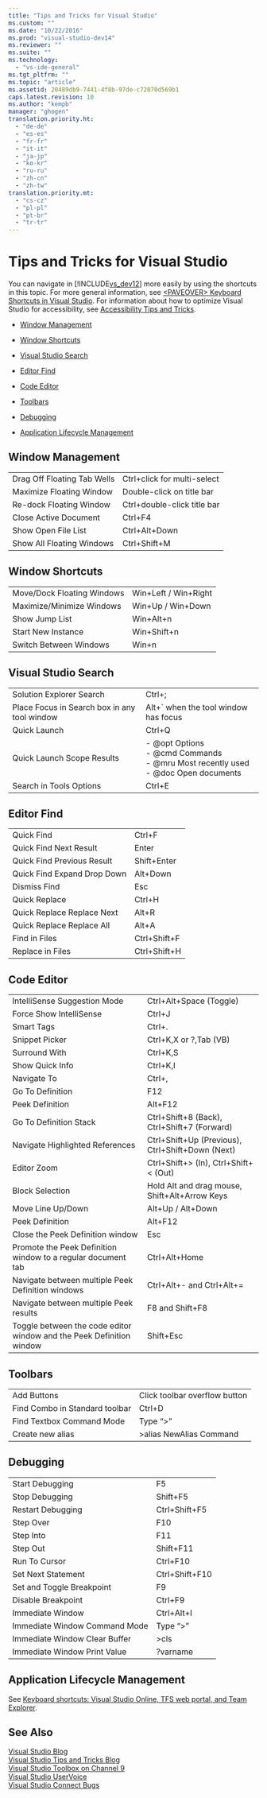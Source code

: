 ```yaml
---
title: "Tips and Tricks for Visual Studio"
ms.custom: ""
ms.date: "10/22/2016"
ms.prod: "visual-studio-dev14"
ms.reviewer: ""
ms.suite: ""
ms.technology: 
  - "vs-ide-general"
ms.tgt_pltfrm: ""
ms.topic: "article"
ms.assetid: 20489db9-7441-4f8b-97de-c72070d569b1
caps.latest.revision: 10
ms.author: "kempb"
manager: "ghogen"
translation.priority.ht: 
  - "de-de"
  - "es-es"
  - "fr-fr"
  - "it-it"
  - "ja-jp"
  - "ko-kr"
  - "ru-ru"
  - "zh-cn"
  - "zh-tw"
translation.priority.mt: 
  - "cs-cz"
  - "pl-pl"
  - "pt-br"
  - "tr-tr"
---
```

# Tips and Tricks for Visual Studio
You can navigate in [!INCLUDE[vs_dev12](../extensibility/includes/vs_dev12_md.md)] more easily by using the shortcuts in this topic. For more general information, see [\<PAVEOVER> Keyboard Shortcuts in Visual Studio](http://msdn.microsoft.com/en-us/2e15e27f-296b-4e9c-91e6-d91ea0110a67). For information about how to optimize Visual Studio for accessibility, see [Accessibility Tips and Tricks](../ide-reference/accessibility-tips-and-tricks.md).  
  
-   [Window Management](../ide/tips-and-tricks-for-visual-studio.md#BKMK_WindowMgmt)  
  
-   [Window Shortcuts](../ide/tips-and-tricks-for-visual-studio.md#BKMK_WindowShortcuts)  
  
-   [Visual Studio Search](../ide/tips-and-tricks-for-visual-studio.md#BKMK_Search)  
  
-   [Editor Find](../ide/tips-and-tricks-for-visual-studio.md#BKMK_EditorFind)  
  
-   [Code Editor](../ide/tips-and-tricks-for-visual-studio.md#BKMK_CodeEditor)  
  
-   [Toolbars](../ide/tips-and-tricks-for-visual-studio.md#BKMK_Toolbars)  
  
-   [Debugging](../ide/tips-and-tricks-for-visual-studio.md#BKMK_Debugging)  
  
-   [Application Lifecycle Management](../ide/tips-and-tricks-for-visual-studio.md#BKMK_ALM)  
  
##  <a name="BKMK_WindowMgmt"></a> Window Management  
  
|||  
|-|-|  
|Drag Off Floating Tab Wells|Ctrl+click for multi-select|  
|Maximize Floating Window|Double-click on title bar|  
|Re-dock Floating Window|Ctrl+double-click title bar|  
|Close Active Document|Ctrl+F4|  
|Show Open File List|Ctrl+Alt+Down|  
|Show All Floating Windows|Ctrl+Shift+M|  
  
##  <a name="BKMK_WindowShortcuts"></a> Window Shortcuts  
  
|||  
|-|-|  
|Move/Dock Floating Windows|Win+Left / Win+Right|  
|Maximize/Minimize Windows|Win+Up / Win+Down|  
|Show Jump List|Win+Alt+n|  
|Start New Instance|Win+Shift+n|  
|Switch Between Windows|Win+n|  
  
##  <a name="BKMK_Search"></a> Visual Studio Search  
  
|||  
|-|-|  
|Solution Explorer Search|Ctrl+;|  
|Place Focus in Search box in any tool window|Alt+` when the tool window has focus|  
|Quick Launch|Ctrl+Q|  
|Quick Launch Scope Results|-   @opt Options<br />-   @cmd Commands<br />-   @mru Most recently used<br />-   @doc Open documents|  
|Search in Tools Options|Ctrl+E|  
  
##  <a name="BKMK_EditorFind"></a> Editor Find  
  
|||  
|-|-|  
|Quick Find|Ctrl+F|  
|Quick Find Next Result|Enter|  
|Quick Find Previous Result|Shift+Enter|  
|Quick Find Expand Drop Down|Alt+Down|  
|Dismiss Find|Esc|  
|Quick Replace|Ctrl+H|  
|Quick Replace Replace Next|Alt+R|  
|Quick Replace Replace All|Alt+A|  
|Find in Files|Ctrl+Shift+F|  
|Replace in Files|Ctrl+Shift+H|  
  
##  <a name="BKMK_CodeEditor"></a> Code Editor  
  
|||  
|-|-|  
|IntelliSense Suggestion Mode|Ctrl+Alt+Space (Toggle)|  
|Force Show IntelliSense|Ctrl+J|  
|Smart Tags|Ctrl+.|  
|Snippet Picker|Ctrl+K,X or ?,Tab (VB)|  
|Surround With|Ctrl+K,S|  
|Show Quick Info|Ctrl+K,I|  
|Navigate To|Ctrl+,|  
|Go To Definition|F12|  
|Peek Definition|Alt+F12|  
|Go To Definition Stack|Ctrl+Shift+8 (Back), Ctrl+Shift+7 (Forward)|  
|Navigate Highlighted References|Ctrl+Shift+Up (Previous), Ctrl+Shift+Down (Next)|  
|Editor Zoom|Ctrl+Shift+> (In), Ctrl+Shift+< (Out)|  
|Block Selection|Hold Alt and drag mouse, Shift+Alt+Arrow Keys|  
|Move Line Up/Down|Alt+Up / Alt+Down|  
|Peek Definition|Alt+F12|  
|Close the Peek Definition window|Esc|  
|Promote the Peek Definition window to a regular document tab|Ctrl+Alt+Home|  
|Navigate between multiple Peek Definition windows|Ctrl+Alt+- and Ctrl+Alt+=|  
|Navigate between multiple Peek results|F8 and Shift+F8|  
|Toggle between the code editor window and the Peek Definition window|Shift+Esc|  
  
##  <a name="BKMK_Toolbars"></a> Toolbars  
  
|||  
|-|-|  
|Add Buttons|Click toolbar overflow button|  
|Find Combo in Standard toolbar|Ctrl+D|  
|Find Textbox Command Mode|Type “>”|  
|Create new alias|>alias NewAlias Command|  
  
##  <a name="BKMK_Debugging"></a> Debugging  
  
|||  
|-|-|  
|Start Debugging|F5|  
|Stop Debugging|Shift+F5|  
|Restart Debugging|Ctrl+Shift+F5|  
|Step Over|F10|  
|Step Into|F11|  
|Step Out|Shift+F11|  
|Run To Cursor|Ctrl+F10|  
|Set Next Statement|Ctrl+Shift+F10|  
|Set and Toggle Breakpoint|F9|  
|Disable Breakpoint|Ctrl+F9|  
|Immediate Window|Ctrl+Alt+I|  
|Immediate Window Command Mode|Type “>”|  
|Immediate Window Clear Buffer|>cls|  
|Immediate Window Print Value|?varname|  
  
##  <a name="BKMK_ALM"></a> Application Lifecycle Management  
 See [Keyboard shortcuts: Visual Studio Online, TFS web portal, and Team Explorer](http://msdn.microsoft.com/en-us/35ea128b-7565-4ee3-8266-b9f0d32aecf4).  
  
## See Also  
 [Visual Studio Blog](http://blogs.msdn.com/b/visualstudio)   
 [Visual Studio Tips and Tricks Blog](http://blogs.msdn.com/b/zainnab)   
 [Visual Studio Toolbox on Channel 9](http://channel9.msdn.com/Shows/Visual-Studio-Toolbox)   
 [Visual Studio UserVoice](http://visualstudio.uservoice.com/forums/121579-visual-studio)   
 [Visual Studio Connect Bugs](http://connect.microsoft.com/VisualStudio)